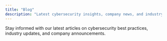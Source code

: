 ```yaml
---
title: "Blog"
description: "Latest cybersecurity insights, company news, and industry developments"
---
```


Stay informed with our latest articles on cybersecurity best practices, industry updates, and company announcements.
